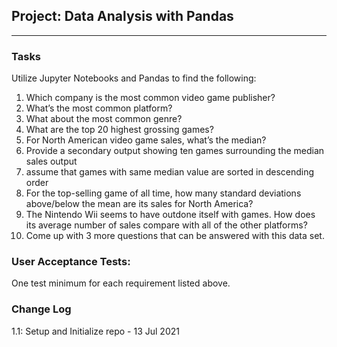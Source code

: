 ## Project: Data Analysis with Pandas

---

### Tasks

Utilize Jupyter Notebooks and Pandas to find the following:

1. Which company is the most common video game publisher?
1. What’s the most common platform?
1. What about the most common genre?
1. What are the top 20 highest grossing games?
1. For North American video game sales, what’s the median?
1. Provide a secondary output showing ten games surrounding the median sales output
1. assume that games with same median value are sorted in descending order
1. For the top-selling game of all time, how many standard deviations above/below the mean are its sales for North America?
1. The Nintendo Wii seems to have outdone itself with games. How does its average number of sales compare with all of the other platforms?
1. Come up with 3 more questions that can be answered with this data set.


### User Acceptance Tests:

One test minimum for each requirement listed above.

### Change Log

1.1: Setup and Initialize repo - 13 Jul 2021
